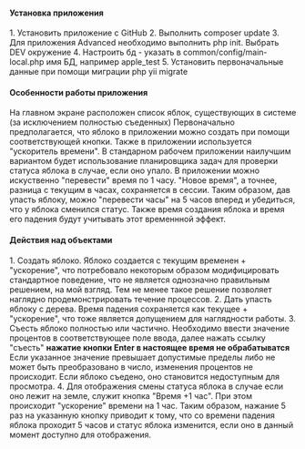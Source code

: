 <h4>Установка приложения</h4>
1. Установить приложение с GitHub
2. Выполнить composer update
3. Для приложения Advanced необходимо выполнить php init. Выбрать DEV окружение
4. Настроить бд - указать в common/config/main-local.php имя БД, например apple_test
5. Установить первоначальные данные при помощи миграции php yii migrate

<h4>Особенности работы приложения</h4>
На главном экране расположен список яблок, существующих в системе (за исключением полностью съеденных)
Первоначально предполагается, что яблоко в приложении можно создать при помощи соответствующей кнопки.
Также в приложении используется "ускоритель времени". В стандарном рабочем приложении наилучшим вариантом
будет использование планировщика задач для проверки статуса яблока в случае, если оно упало. 
В приложении можно искуственно "перевести" время по 1 часу. "Новое время", а точнее, разница с текущим в часах,
сохраняется в сессии. Таким образом, дав упасть яблоку, можно "перевести часы" на 5 часов вперед и убедиться, что
у яблока сменился статус. Также время создания яблока и время его падения будут учитывать этот временнной эффект.

<h4>Действия над объектами</h4>
1. Создать яблоко. Яблоко создается с текущим временен + "ускорение", что потребовало некоторым образом модифицировать
стандартное поведение, что не является однозначно правильным решением, на мой взгляд. Тем не менее такое
решение позволяет наглядно продемонстрировать течение процессов.
2. Дать упасть яблоку с дерева. Время падения сохраняется как текущее + "ускорение", что тоже является 
допущением для наглядности работы.
3. Съесть яблоко полностью или частично. Необходимо ввести значение процентов в соответствующее поле ввода, далее
нажать ссылку "съесть" 
<b>нажатие кнопки Enter в настоящее время не обрабатыватся</b>
Если указанное значение превышает допустимые пределы либо не может быть преобразовано в число, изменения процентов 
не происходит.
Если яблоко съедено, оно становится недоступным для просмотра.
4. Для отображения смены статуса яблока в случае если оно лежит на земле, служит кнопка "Время +1 час".
При этом происходит "ускорение" времени на 1 час. Таким образом, нажание 5 раз на указанную кнопку приводит к тому, что 
со времени падения яблока проходит 5 часов и статус яблока изменится, если оно в данный момент доступно для
отображения.

